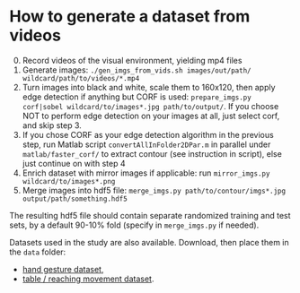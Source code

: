 # How to generate a dataset from videos

0. Record videos of the visual environment, yielding mp4 files
1. Generate images: `./gen_imgs_from_vids.sh images/out/path/ wildcard/path/to/videos/*.mp4`
2. Turn images into black and white, scale them to 160x120, then apply edge detection if anything but CORF is used:
`prepare_imgs.py corf|sobel wildcard/to/images*.jpg path/to/output/`. If you choose NOT to perform edge detection
on your images at all, just select corf, and skip step 3.
3. If you chose CORF as your edge detection algorithm in the previous step, run Matlab script
`convertAllInFolder2DPar.m` in parallel under `matlab/faster_corf/` to extract contour
(see instruction in script), else just continue on with step 4
4. Enrich dataset with mirror images if applicable: run `mirror_imgs.py wildcard/to/images*.png`
5. Merge images into hdf5 file: `merge_imgs.py path/to/contour/imgs*.jpg output/path/something.hdf5`

The resulting hdf5 file should contain separate randomized training and test sets,
by a default 90-10% fold (specify in `merge_imgs.py` if needed).

Datasets used in the study are also available. Download, then place them in the `data` folder:

- [hand gesture dataset](https://ufile.io/xq28e),
- [table / reaching movement dataset](https://ufile.io/9uv24).
